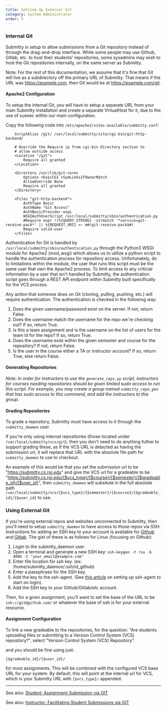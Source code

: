 ```yaml
---
title: Setting Up Internal Git  
category: System Administrator  
order: 5  
---
```


### Internal Git

Submitty is setup to allow submissions from a Git repository instead
of through the drag-and-drop interface.  While some people may use
Github, Gitlab, etc. to host their students' repositories, some
sysadmins may wish to host the Git repositories internally, on the
same server as Submitty.

Note: For the rest of this documentation, we assume that it's fine
that Git will live as a subdirectory off the primary URL of
Submitty. That means if the URL was https://example.com, then Git
would be at https://example.com/git.

#### Apache2 Configuration

To setup the internal Git, you will have to setup a separate URL from
your main Submitty installation and create a separate VirtualHost for
it, due to the use of suexec within our main configuration.

Copy the following code into `/etc/apache2/sites-available/submitty.conf`:

```
    ScriptAlias /git/ /usr/local/submitty/site/cgi-bin/git-http-backend/

    # Override the Require ip from cgi-bin Directory section to
    # allow outside access
    <Location "/git">
        Require all granted
    </Location>

    <Directory /usr/lib/git-core>
        Options +ExecCGI +SymLinksIfOwnerMatch
        AllowOverride None
        Require all granted
    </Directory>

    <Files "git-http-backend">
        AuthType Basic
        AuthName "Git Access"
        AuthBasicProvider wsgi
        WSGIAuthUserScript /usr/local/submitty/sbin/authentication.py
        #Require expr !(%{QUERY_STRING} -strmatch '*service=git-receive-pack*' || %{REQUEST_URI} =~ m#/git-receive-pack$#)
        Require valid-user
    </Files>
```

Authentication for Git is handled by
`/usr/local/submitty/sbin/authentication.py` through the Python3 WSGI
module for Apache2 (mod_wsgi) which allows us to utilize a python
script to handle the authentication process for repository
access. Unfortunately, do to limitations within the module, the user
that runs this script must be the same user that own the Apache2
process. To limit access to any criticial information by a user that
isn't handled by Submitty, the authentication script goes through a
REST API endpoint within Submitty built specifically for the VCS
process.

Any action that someone does on Git (cloning, pulling, pushing, etc.)
will require authentication. The authentication is checked in the
following way:

1. Does the given username/password exist on the server. If not, return False.
2. Does the username match the username for the repo we're checking out? If so, return True.
3. Is this a team assignment and is the username on the list of users for the team id for the repo? If so, return True.
3. Does the username exist within the given semester and course for the repository? If not, return False.
4. Is the user in the course either a TA or instructor account? If so, return True, else return False.


#### Generating Repositories

_Note: In order for instructors to use the `generate_reps.py` script,
instructors for courses needing repositories should be given limited
sudo access to run this script.  For example, you may create a group
named `submitty_repo_gen` that has sudo access to this command, and
add the instructors to this group._



#### Grading Repositories

To grade a repository, Submitty must have access to it through the `submitty_daemon` user. 

If you're only using internal repositories (those located under `/var/local/submitty/vcs/git`), then you don't 
need to do anything futher to support grading these, as if the VCS URL is detected as having the submission url,
it will replace that URL with the absolute file path for `submitty_daemon` to use to checkout.

An example of this would be that you set the submission url to be "https://submitty.cs.rpi.edu" and give the VCS url
for a gradeable to be "https://submitty.cs.rpi.edu/{$vcs_type}/{$course}/{$semester}/{$gradeable_id}/{$user_id}", 
then `submitty_daemon` will subsitute in the full absolute path
`/var/local/submitty/vcs/{$vcs_type}/{$semester}/{$course}/{$gradeable_id}/{$user_id}` to use.

### Using External Git

If you're using external repos and websites unconnected to Submitty, then you'll need to setup `submitty_daemon` to
have access to those repos via SSH. Instructions for adding an SSH key to your account is available for 
[Github](https://help.github.com/articles/generating-a-new-ssh-key-and-adding-it-to-the-ssh-agent/) and 
[Gitlab](https://docs.gitlab.com/ee/ssh/). The gist of these is as follows for Linux (focusing on Github):

1. Login to the submitty_daemon user.
1. Open a terminal and generate a new SSH key:
`
ssh-keygen -t rsa -b 4096 -C "your_email@example.com"
`
1. Enter file location for ssh key. (ex: /home/submitty_daemon/.ssh/id_github)
1. Enter a passphrase for the SSH key.
1. Add the key to the ssh-agent. (See [this article](http://mah.everybody.org/docs/ssh#run-ssh-agent) 
   on setting up ssh-agent to start on login).
1. Add the SSH key to your Github/Gitlab/etc account.

Then, for a given assignment, you'll want to set the base of the URL to be
`ssh://git@github.com/` or whatever the base of ssh is for your external resource.

#### Assignment Configuration

To link a new gradeable to the repositories, for the question: "Are
students uploading files or submitting to a Version Control System
(VCS) repository?", select "Version Control System (VCS) Repository".

and you should be fine using just:

```
{$gradeable_id}/{$user_id}/
```

for most assignments. This will be combined with the configured VCS base URL for your system. By default, this will
point at the internal url for VCS, which is your Submitty URL with `{$vcs_type}/` appended.

---

See also:  [Student: Assignment Submission via GIT](/student/git_submission)

See also:  [Instructor: Facilitating Student Submissions via GIT](/instructor/managing_git)
